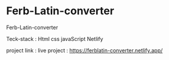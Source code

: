 # Ferb-Latin-converter
Ferb-Latin-converter

Teck-stack : Html css javaScript Netlify

project link : live project : https://ferblatin-converter.netlify.app/
